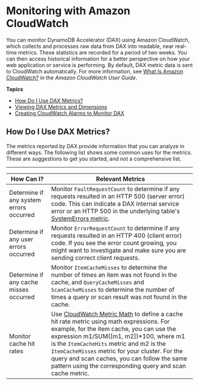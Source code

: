 # Monitoring with Amazon CloudWatch<a name="dax-monitoring-cloudwatch"></a>

You can monitor DynamoDB Accelerator \(DAX\) using Amazon CloudWatch, which collects and processes raw data from DAX into readable, near real\-time metrics\. These statistics are recorded for a period of two weeks\. You can then access historical information for a better perspective on how your web application or service is performing\. By default, DAX metric data is sent to CloudWatch automatically\. For more information, see [What Is Amazon CloudWatch?](https://docs.aws.amazon.com/AmazonCloudWatch/latest/DeveloperGuide/WhatIsCloudWatch.html) in the *Amazon CloudWatch User Guide*\.

**Topics**
+ [How Do I Use DAX Metrics?](#dax-how-to-use-metrics)
+ [Viewing DAX Metrics and Dimensions](dax-metrics-dimensions-dax.md)
+ [Creating CloudWatch Alarms to Monitor DAX](dax-creating-alarms.md)

## How Do I Use DAX Metrics?<a name="dax-how-to-use-metrics"></a>

The metrics reported by DAX provide information that you can analyze in different ways\. The following list shows some common uses for the metrics\. These are suggestions to get you started, and not a comprehensive list\.


****  

|  How Can I?  |  Relevant Metrics  | 
| --- | --- | 
|  Determine if any system errors occurred |  Monitor `FaultRequestCount` to determine if any requests resulted in an HTTP 500 \(server error\) code\. This can indicate a DAX internal service error or an HTTP 500 in the underlying table's [SystemErrors metric](https://docs.aws.amazon.com/amazondynamodb/latest/developerguide/metrics-dimensions.html)\.   | 
| Determine if any user errors occurred |  Monitor `ErrorRequestCount` to determine if any requests resulted in an HTTP 400 \(client error\) code\. If you see the error count growing, you might want to investigate and make sure you are sending correct client requests\.   | 
| Determine if any cache misses occurred |  Monitor `ItemCacheMisses` to determine the number of times an item was not found in the cache, and `QueryCacheMisses` and `ScanCacheMisses` to determine the number of times a query or scan result was not found in the cache\.   | 
| Monitor cache hit rates |  Use [CloudWatch Metric Math](http://docs.aws.amazon.com/AmazonCloudWatch/latest/monitoring/using-metric-math.html) to define a cache hit rate metric using math expressions\. For example, for the item cache, you can use the expression m1/SUM\(\[m1, m2\]\)\*100, where m1 is the `ItemCacheHits` metric and m2 is the `ItemCacheMisses` metric for your cluster\. For the query and scan caches, you can follow the same pattern using the corresponding query and scan cache metric\.   | 